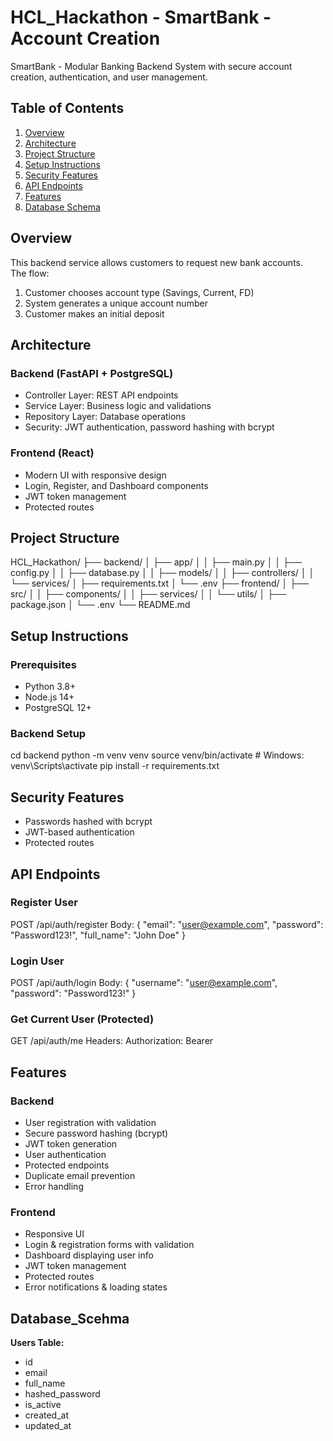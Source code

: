 # HCL_Hackathon - SmartBank - Account Creation
SmartBank - Modular Banking Backend System with secure account creation, authentication, and user management.

## Table of Contents
1. [Overview](#overview)
2. [Architecture](#architecture)
3. [Project Structure](#project-structure)
4. [Setup Instructions](#setup-instructions)
5. [Security Features](#security-features)
6. [API Endpoints](#api-endpoints)
7. [Features](#features)
8. [Database Schema](#database-schema)

## Overview
This backend service allows customers to request new bank accounts.  
The flow:
1. Customer chooses account type (Savings, Current, FD)  
2. System generates a unique account number  
3. Customer makes an initial deposit

## Architecture

### Backend (FastAPI + PostgreSQL)
- Controller Layer: REST API endpoints
- Service Layer: Business logic and validations
- Repository Layer: Database operations
- Security: JWT authentication, password hashing with bcrypt

### Frontend (React)
- Modern UI with responsive design
- Login, Register, and Dashboard components
- JWT token management
- Protected routes

## Project Structure
HCL_Hackathon/
├── backend/
│ ├── app/
│ │ ├── main.py
│ │ ├── config.py
│ │ ├── database.py
│ │ ├── models/
│ │ ├── controllers/
│ │ └── services/
│ ├── requirements.txt
│ └── .env
├── frontend/
│ ├── src/
│ │ ├── components/
│ │ ├── services/
│ │ └── utils/
│ ├── package.json
│ └── .env
└── README.md


## Setup Instructions

### Prerequisites
- Python 3.8+
- Node.js 14+
- PostgreSQL 12+

### Backend Setup
cd backend
python -m venv venv
source venv/bin/activate  # Windows: venv\Scripts\activate
pip install -r requirements.txt

## Security Features

- Passwords hashed with bcrypt
- JWT-based authentication
- Protected routes

## API Endpoints

### Register User
POST /api/auth/register
Body:
{
"email": "user@example.com",
"password": "Password123!",
"full_name": "John Doe"
}

### Login User
POST /api/auth/login
Body:
{
"username": "user@example.com",
"password": "Password123!"
}

### Get Current User (Protected)
GET /api/auth/me
Headers: Authorization: Bearer <token>

## Features

### Backend
- User registration with validation
- Secure password hashing (bcrypt)
- JWT token generation
- User authentication
- Protected endpoints
- Duplicate email prevention
- Error handling

### Frontend
- Responsive UI
- Login & registration forms with validation
- Dashboard displaying user info
- JWT token management
- Protected routes
- Error notifications & loading states


##  Database_Scehma

**Users Table:**
- id
- email
- full_name
- hashed_password
- is_active
- created_at
- updated_at





